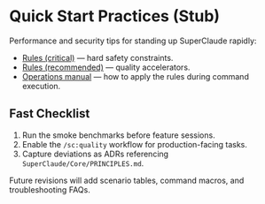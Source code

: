 # Quick Start Practices (Stub)

Performance and security tips for standing up SuperClaude rapidly:

- [Rules (critical)](../../SuperClaude/Core/RULES_CRITICAL.md) — hard safety
  constraints.
- [Rules (recommended)](../../SuperClaude/Core/RULES_RECOMMENDED.md) — quality
  accelerators.
- [Operations manual](../../SuperClaude/Core/OPERATIONS.md) — how to apply the
  rules during command execution.

## Fast Checklist

1. Run the smoke benchmarks before feature sessions.
2. Enable the `/sc:quality` workflow for production-facing tasks.
3. Capture deviations as ADRs referencing `SuperClaude/Core/PRINCIPLES.md`.

Future revisions will add scenario tables, command macros, and troubleshooting
FAQs.
